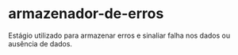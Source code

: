 # armazenador-de-erros
Estágio utilizado para armazenar erros e sinaliar falha nos dados ou ausência de dados.
